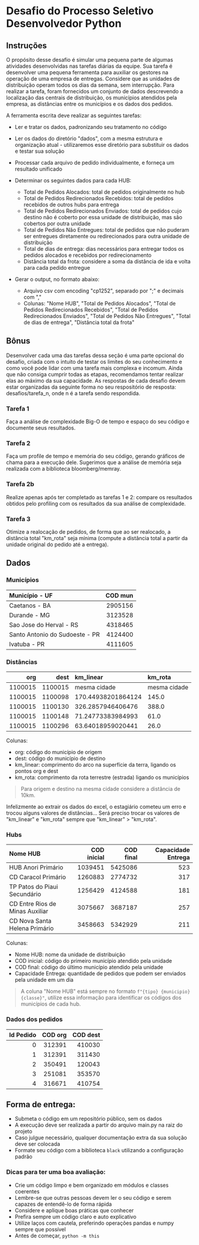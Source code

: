 # Desafio do Processo Seletivo Desenvolvedor Python

## Instruções

O propósito desse desafio é simular uma pequena parte de algumas atividades desenvolvidas nas tarefas diárias da equipe. Sua tarefa é desenvolver uma pequena ferramenta para auxiliar os gestores na operação de uma empresa de entregas. Considere que as unidades de distribuição operam todos os dias da semana, sem interrupção. Para realizar a tarefa, foram fornecidos um conjunto de dados descrevendo a localização das centrais de distribuição, os municípios atendidos pela empresa, as distâncias entre os municípios e os dados dos pedidos.

A ferramenta escrita deve realizar as seguintes tarefas:
- Ler e tratar os dados, padronizando seu tratamento no código
- Ler os dados do diretório "dados", com a mesma estrutura e organização atual - utilizaremos esse diretório para substituir os dados e testar sua solução
- Processar cada arquivo de pedido individualmente, e forneça um resultado unificado
- Determinar os seguintes dados para cada HUB:
    - Total de Pedidos Alocados: total de pedidos originalmente no hub
    - Total de Pedidos Redirecionados Recebidos: total de pedidos recebidos de outros hubs para entrega
    - Total de Pedidos Redirecionados Enviados: total de pedidos cujo destino não é coberto por essa unidade de distribuição, mas são cobertos por outra unidade
    - Total de Pedidos Não Entregues: total de pedidos que não puderam ser entregues diretamente ou redirecionados para outra unidade de distribuição
    - Total de dias de entrega: dias necessários para entregar todos os pedidos alocados e recebidos por redirecionamento
    - Distância total da frota: considere a soma da distância de ida e volta para cada pedido entregue

- Gerar o output, no formato abaixo:
    - Arquivo csv com encoding "cp1252", separado por ";" e decimais com ","
    - Colunas: "Nome HUB", "Total de Pedidos Alocados", "Total de Pedidos Redirecionados Recebidos", "Total de Pedidos Redirecionados Enviados", "Total de Pedidos Não Entregues", "Total de dias de entrega", "Distância total da frota"

## Bônus
Desenvolver cada uma das tarefas dessa seção é uma parte opcional do desafio, criada com o intuito de testar os limites do seu conhecimento e como você pode lidar com uma tarefa mais complexa e incomum. Ainda que não consiga cumprir todas as etapas, recomendamos tentar realizar elas ao máximo da sua capacidade. As respostas de cada desafio devem estar organizadas da seguinte forma no seu respositório de resposta: desafios/tarefa_n, onde n é a tarefa sendo respondida.

### Tarefa 1
Faça a análise de complexidade Big-O de tempo e espaço do seu código e documente seus resultados.

### Tarefa 2
Faça um profile de tempo e memória do seu código, gerando gráficos de chama para a execução dele. Sugerimos que a análise de memória seja realizada com a biblioteca bloomberg/memray.

### Tarefa 2b
Realize apenas após ter completado as tarefas 1 e 2: compare os resultados obtidos pelo profiling com os resultados da sua análise de complexidade.

### Tarefa 3
Otimize a realocação de pedidos, de forma que ao ser realocado, a distância total "km_rota" seja mínima (compute a distância total a partir da unidade original do pedido até a entrega).

## Dados
### Municípios
| Município - UF                 |   COD mun |
|:-------------------------------|----------:|
| Caetanos - BA                  |   2905156 |
| Durande - MG                   |   3123528 |
| Sao Jose do Herval - RS        |   4318465 |
| Santo Antonio do Sudoeste - PR |   4124400 |
| Ivatuba - PR                   |   4111605 |

### Distâncias
|     org |    dest | km_linear          | km_rota      |
|--------:|--------:|:-------------------|:-------------|
| 1100015 | 1100015 | mesma cidade       | mesma cidade |
| 1100015 | 1100098 | 170.44938201864124 | 145.0        |
| 1100015 | 1100130 | 326.2857946406476  | 388.0        |
| 1100015 | 1100148 | 71.24773383984993  | 61.0         |
| 1100015 | 1100296 | 63.64018959020441  | 26.0         |

Colunas:
- org: código do município de origem
- dest: código do município de destino
- km_linear: comprimento do arco na superfície da terra, ligando os pontos org e dest
- km_rota: comprimento da rota terrestre (estrada) ligando os municípios

> Para origem e destino na mesma cidade considere a distância de 10km.

Infelizmente ao extrair os dados do excel, o estagiário cometeu um erro e trocou alguns valores de distâncias...
Será preciso trocar os valores de "km_linear" e "km_rota" sempre que "km_linear" > "km_rota".


### Hubs
| Nome HUB                        |   COD inicial |   COD final |   Capacidade Entrega |
|:--------------------------------|--------------:|------------:|---------------------:|
| HUB Anori Primário              |       1039451 |     5425086 |                  523 |
| CD Caracol Primário             |       1260883 |     2774732 |                  317 |
| TP Patos do Piaui Secundário    |       1256429 |     4124588 |                  181 |
| CD Entre Rios de Minas Auxiliar |       3075667 |     3687187 |                  257 |
| CD Nova Santa Helena Primário   |       3458663 |     5342929 |                  211 |

Colunas:
- Nome HUB: nome da unidade de distribuição
- COD inicial: código do primeiro município atendido pela unidade
- COD final: código do último município atendido pela unidade
- Capacidade Entrega: quantidade de pedidos que podem ser enviados pela unidade em um dia

> A coluna "Nome HUB" está sempre no formato `f"{tipo} {municipio} {classe}"`, utilize essa informação para identificar os códigos dos municípios de cada hub.

### Dados dos pedidos
|   Id Pedido |     COD org |    COD dest |
|------------:|------------:|------------:|
|           0 |      312391 |      410030 |
|           1 |      312391 |      311430 |
|           2 |      350491 |      120043 |
|           3 |      251081 |      353570 |
|           4 |      316671 |      410754 |


## Forma de entrega:
- Submeta o código em um repositório público, sem os dados
- A execução deve ser realizada a partir do arquivo main.py na raiz do projeto
- Caso julgue necessário, qualquer documentação extra da sua solução deve ser colocada
- Formate seu código com a biblioteca `black` utilizando a configuração padrão

### Dicas para ter uma boa avaliação:
- Crie um código limpo e bem organizado em módulos e classes coerentes
- Lembre-se que outras pessoas devem ler o seu código e serem capazes de entendê-lo de forma rápida
- Considere e aplique boas práticas que conhecer
- Prefira sempre um código claro e auto explicativo
- Utilize laços com cautela, preferindo operações pandas e numpy sempre que possível
- Antes de começar, `python -m this`
